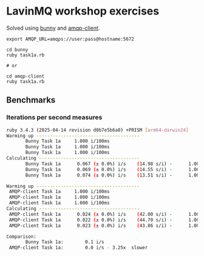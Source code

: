 # LavinMQ workshop exercises

Solved using [bunny](https://github.com/ruby-amqp/bunny) and [amqp-client](https://github.com/cloudamqp/amqp-client.rb).

```shell
export AMQP_URL=amqps://user:pass@hostname:5672

cd bunny
ruby task1a.rb

# or

cd amqp-client
ruby task1a.rb
```

## Benchmarks

### Iterations per second measures

```bash
ruby 3.4.3 (2025-04-14 revision d0b7e5b6a0) +PRISM [arm64-darwin24]
Warming up --------------------------------------
       Bunny Task 1a     1.000 i/100ms
       Bunny Task 1a     1.000 i/100ms
       Bunny Task 1a     1.000 i/100ms
Calculating -------------------------------------
       Bunny Task 1a      0.067 (± 0.0%) i/s    (14.98 s/i) -      1.000 in  14.982748s
       Bunny Task 1a      0.069 (± 0.0%) i/s    (14.55 s/i) -      1.000 in  14.554663s
       Bunny Task 1a      0.074 (± 0.0%) i/s    (13.51 s/i) -      1.000 in  13.513310s

Warming up --------------------------------------
 AMQP-client Task 1a     1.000 i/100ms
 AMQP-client Task 1a     1.000 i/100ms
 AMQP-client Task 1a     1.000 i/100ms
Calculating -------------------------------------
 AMQP-client Task 1a      0.024 (± 0.0%) i/s    (42.00 s/i) -      1.000 in  42.001679s
 AMQP-client Task 1a      0.022 (± 0.0%) i/s    (44.70 s/i) -      1.000 in  44.695359s
 AMQP-client Task 1a      0.023 (± 0.0%) i/s    (43.86 s/i) -      1.000 in  43.861961s

Comparison:
       Bunny Task 1a:        0.1 i/s
 AMQP-client Task 1a:        0.0 i/s - 3.25x  slower
```
